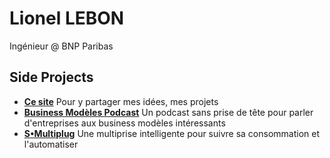 # Lionel LEBON
Ingénieur @ BNP Paribas

## Side Projects
- **[Ce site](https://lionellebon.com)**
Pour y partager mes idées, mes projets
- **[Business Modèles Podcast](http://businessmodeles.fr)**
Un podcast sans prise de tête pour parler d'entreprises aux business modèles intéressants
- **[S•Multiplug](https://www.kisskissbankbank.com/fr/projects/s-multiplug-la-multiprise-intelligente-avec-arts-et-metiers-a-metz)**
Une multiprise intelligente pour suivre sa consommation et l'automatiser

